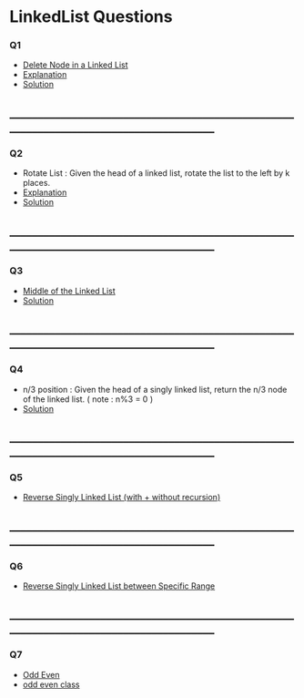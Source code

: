 <h1>LinkedList Questions</h1>

<h3>Q1</h3>
<ul>
<li><a href = "https://leetcode.com/problems/delete-node-in-a-linked-list/">Delete Node in a Linked List</a></li>
<li><a href = "https://docs.google.com/presentation/d/19gjPKcDh4TJIGIcW0-ZHhUhzWHNwmxz8kZoBkB39odU/edit?usp=sharing">Explanation</a></li>
<li><a href = "https://github.com/AbdullmenemFayez/Data-Structer-course-2022-2023/blob/main/2.LinkedList/solutions/Q1.java">Solution</a></li>
</ul>

<h2>______________________________________________________________________________________</h2>

<h3>Q2</h3>
<ul>
<li>Rotate List : Given the head of a linked list, rotate the list to the left by k places.</li>
<li><a href = "https://docs.google.com/presentation/d/1el0clbFqN6Ab4UhbqeUMq31ZrpEsgsKdg4_pH5vidE4/edit#slide=id.p">Explanation</a></li>
<li><a href = "https://github.com/AbdullmenemFayez/Data-Structer-course-2022-2023/blob/main/2.LinkedList/solutions/Q2.java">Solution</a></li>
</ul>

<h2>______________________________________________________________________________________</h2>

<h3>Q3</h3>
<ul>
<li><a href = "https://leetcode.com/problems/middle-of-the-linked-list/">Middle of the Linked List</a></li>
<li><a href = "https://github.com/AbdullmenemFayez/Data-Structer-course-2022-2023/blob/main/2.LinkedList/solutions/Q3.java">Solution</a></li>
</ul>

<h2>______________________________________________________________________________________</h2>

<h3>Q4</h3>
<ul>
<li>n/3 position : Given the head of a singly linked list, return the n/3 node of the linked list. ( note : n%3 = 0 ) </li>
<li><a href = "https://github.com/AbdullmenemFayez/Data-Structer-course-2022-2023/blob/main/2.LinkedList/solutions/Q4.java">Solution</a></li>
</ul>

<h2>______________________________________________________________________________________</h2>

<h3>Q5</h3>
<ul>
<li><a href = "https://github.com/AbdullmenemFayez/Data-Structer-course-2022-2023/blob/main/2.LinkedList/solutions/reverse.java">Reverse Singly Linked List (with + without recursion) </a></li>
</ul>

<h2>______________________________________________________________________________________</h2>

<h3>Q6</h3>
<ul>
<li><a href = "https://github.com/AbdullmenemFayez/Data-Structer-course-2022-2023/blob/main/2.LinkedList/solutions/reverse_between.java">Reverse Singly Linked List between Specific Range </a></li>
</ul>

<h2>______________________________________________________________________________________</h2>

<h3>Q7</h3>
<ul>
<li><a href = "https://leetcode.com/problems/odd-even-linked-list/">Odd Even </a></li>
<li><a href = "https://github.com/AbdullmenemFayez/Data-Structer-course-2022-2023/blob/main/2.LinkedList/solutions/oddEven.java">odd even  class </a></li>
</ul>
